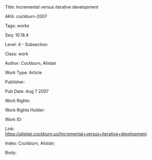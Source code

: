 Title: Incremental versus iterative development 


AKA: cockburn-2007 

Tags: works 

Seq:  10.18.4 

Level: 4 - Subsection  

Class: work 

Author: Cockburn, Alistair

Work Type: Article

Publisher: 

Pub Date: Aug 7 2007

Work Rights:  

Work Rights Holder: 

Work ID: 

Link: https://alistair.cockburn.us/Incremental+versus+iterative+development 

Index: Cockburn, Alistair;  

Body:  

